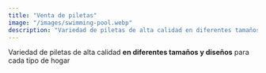 ```yaml
---
title: "Venta de piletas"
image: "/images/swimming-pool.webp"
description: "Variedad de piletas de alta calidad en diferentes tamaños y diseños para cada tipo de hogar."
---
```


Variedad de piletas de alta calidad **en diferentes tamaños y diseños** para cada tipo de hogar
